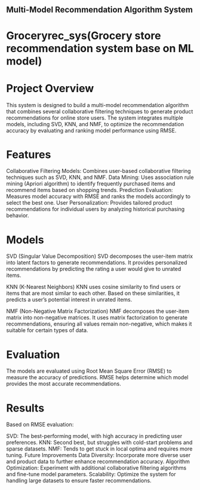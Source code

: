 ## Multi-Model Recommendation Algorithm System
# Groceryrec_sys(Grocery store recommendation system base on ML model)
# Project Overview
This system is designed to build a multi-model recommendation algorithm that combines several collaborative filtering techniques to generate product recommendations for online store users. The system integrates multiple models, including SVD, KNN, and NMF, to optimize the recommendation accuracy by evaluating and ranking model performance using RMSE.

# Features
Collaborative Filtering Models: Combines user-based collaborative filtering techniques such as SVD, KNN, and NMF.
Data Mining: Uses association rule mining (Apriori algorithm) to identify frequently purchased items and recommend items based on shopping trends.
Prediction Evaluation: Measures model accuracy with RMSE and ranks the models accordingly to select the best one.
User Personalization: Provides tailored product recommendations for individual users by analyzing historical purchasing behavior.

# Models
SVD (Singular Value Decomposition)
SVD decomposes the user-item matrix into latent factors to generate recommendations. It provides personalized recommendations by predicting the rating a user would give to unrated items.

KNN (K-Nearest Neighbors)
KNN uses cosine similarity to find users or items that are most similar to each other. Based on these similarities, it predicts a user’s potential interest in unrated items.

NMF (Non-Negative Matrix Factorization)
NMF decomposes the user-item matrix into non-negative matrices. It uses matrix factorization to generate recommendations, ensuring all values remain non-negative, which makes it suitable for certain types of data.

# Evaluation
The models are evaluated using Root Mean Square Error (RMSE) to measure the accuracy of predictions. RMSE helps determine which model provides the most accurate recommendations.

# Results
Based on RMSE evaluation:

SVD: The best-performing model, with high accuracy in predicting user preferences.
KNN: Second best, but struggles with cold-start problems and sparse datasets.
NMF: Tends to get stuck in local optima and requires more tuning.
Future Improvements
Data Diversity: Incorporate more diverse user and product data to further enhance recommendation accuracy.
Algorithm Optimization: Experiment with additional collaborative filtering algorithms and fine-tune model parameters.
Scalability: Optimize the system for handling large datasets to ensure faster recommendations.
